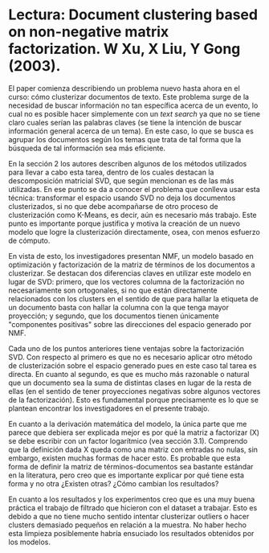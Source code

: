 # Lectura: Document clustering based on non-negative matrix factorization. W Xu, X Liu, Y Gong (2003).

El paper comienza describiendo un problema nuevo hasta ahora en el curso: cómo clusterizar documentos de texto. Este problema surge de la necesidad de buscar información no tan específica acerca de un evento, lo cual no es posible hacer simplemente con un *text search* ya que no se tiene claro cuales serían las palabras claves (se tiene la intención de buscar información general acerca de un tema). En este caso, lo que se busca es agrupar los documentos según los temas que trata de tal forma que la búsqueda de tal información sea más eficiente.

En la sección 2 los autores describen algunos de los métodos utilizados para llevar a cabo esta tarea, dentro de los cuales destacan la descomposición matricial SVD, que según mencionan es de las más utilizadas. En ese punto se da a conocer el problema que conlleva usar esta técnica: transformar el espacio usando SVD no deja los documentos clusterizados, si no que debe acompañarse de otro proceso de clusterización como K-Means, es decir, aún es necesario más trabajo. Este punto es importante porque justifica y motiva la creación de un nuevo modelo que logre la clusterización directamente, osea, con menos esfuerzo de cómputo.

En vista de esto, los investigadores presentan NMF, un modelo basado en optimización y factorización de la matriz de términos de los documentos a clusterizar. Se destacan dos diferencias claves en utilizar este modelo en lugar de SVD: primero, que los vectores columna de la factorización no necesariamente son ortogonales, si no que están directamente relacionados con los clusters en el sentido de que para hallar la etiqueta de un documento basta con hallar la columna con la que tenga mayor proyección; y segundo, que los documentos tienen únicamente "componentes positivas" sobre las direcciones del espacio generado por NMF. 

Cada uno de los puntos anteriores tiene ventajas sobre la factorización SVD. Con respecto al primero es que no es necesario aplicar otro método de clusterización sobre el espacio generado pues en este caso tal tarea es directa. En cuanto al segundo, es que es mucho más razonable o natural que un documento sea la suma de distintas clases en lugar de la resta de ellas (en el sentido de tener proyecciones negativas sobre algunos vectores de la factorización). Esto es fundamental porque precisamente es lo que se plantean encontrar los investigadores en el presente trabajo.

En cuanto a la derivación matemática del modelo, la única parte que me parece que debiera ser explicada mejor es por qué la matriz a factorizar (X) se debe escribir con un factor logarítmico (vea sección 3.1). Comprendo que la definición dada X queda como una matriz con entradas no nulas, sin embargo, existen muchas formas de hacer esto. Es probable que esta forma de definir la matriz de términos-documentos sea bastante estándar en la literatura, pero creo que es importante explicar por qué tiene esta forma y no otra ¿Existen otras? ¿Cómo cambian los resultados?

En cuanto a los resultados y los experimentos creo que es una muy buena práctica el trabajo de filtrado que hicieron con el dataset a trabajar. Esto es debido a que no tiene mucho sentido intentar clusterizar outliers o hacer clusters demasiado pequeños en relación a la muestra. No haber hecho esta limpieza posiblemente habría ensuciado los resultados obtenidos por los modelos.






